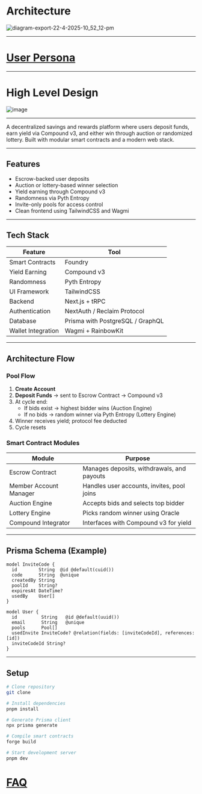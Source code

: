 # Architecture
![diagram-export-22-4-2025-10_52_12-pm](https://github.com/user-attachments/assets/6c9dd99d-9000-4910-9e2c-5576d935e0f1)

---
# [User Persona](UserPersona.md)

---
# High Level Design

![image](https://github.com/user-attachments/assets/97f7938a-158b-4a2a-89b6-f832e93c1eb0)

---

A decentralized savings and rewards platform where users deposit funds, earn yield via Compound v3, and either win through auction or randomized lottery. Built with modular smart contracts and a modern web stack.

---

## Features

- Escrow-backed user deposits
- Auction or lottery-based winner selection
- Yield earning through Compound v3
- Randomness via Pyth Entropy
- Invite-only pools for access control
- Clean frontend using TailwindCSS and Wagmi

---

## Tech Stack

| Feature          | Tool                          |
|------------------|-------------------------------|
| Smart Contracts  | Foundry                       |
| Yield Earning    | Compound v3                   |
| Randomness       | Pyth Entropy                  |
| UI Framework     | TailwindCSS                   |
| Backend          | Next.js + tRPC                |
| Authentication   | NextAuth / Reclaim Protocol   |
| Database         | Prisma with PostgreSQL / GraphQL    |
| Wallet Integration | Wagmi + RainbowKit         |

---

## Architecture Flow

### Pool Flow

1. **Create Account**
2. **Deposit Funds** → sent to Escrow Contract → Compound v3
3. At cycle end:
   - If bids exist → highest bidder wins (Auction Engine)
   - If no bids → random winner via Pyth Entropy (Lottery Engine)
4. Winner receives yield; protocol fee deducted
5. Cycle resets

### Smart Contract Modules

| Module                 | Purpose                                       |
|------------------------|-----------------------------------------------|
| Escrow Contract        | Manages deposits, withdrawals, and payouts    |
| Member Account Manager | Handles user accounts, invites, pool joins    |
| Auction Engine         | Accepts bids and selects top bidder           |
| Lottery Engine         | Picks random winner using Oracle              |
| Compound Integrator    | Interfaces with Compound v3 for yield         |

---

## Prisma Schema (Example)

```prisma
model InviteCode {
  id        String  @id @default(cuid())
  code      String  @unique
  createdBy String
  poolId    String?
  expiresAt DateTime?
  usedBy    User[]
}

model User {
  id         String   @id @default(uuid())
  email      String   @unique
  pools      Pool[]
  usedInvite InviteCode? @relation(fields: [inviteCodeId], references: [id])
  inviteCodeId String?
}
```
---

## Setup

```bash
# Clone repository
git clone 

# Install dependencies
pnpm install

# Generate Prisma client
npx prisma generate

# Compile smart contracts
forge build

# Start development server
pnpm dev
```
# [FAQ](FAQ.md)
